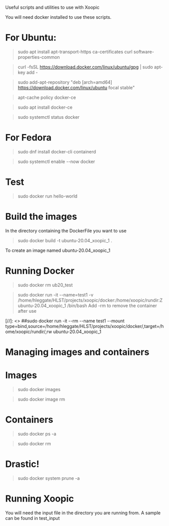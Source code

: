 Useful scripts and utilities to use with Xoopic

You will need docker installed to use these scripts.

# For Ubuntu:
> sudo apt install apt-transport-https ca-certificates curl software-properties-common

> curl -fsSL https://download.docker.com/linux/ubuntu/gpg | sudo apt-key add -

> sudo add-apt-repository "deb [arch=amd64] https://download.docker.com/linux/ubuntu focal stable"

> apt-cache policy docker-ce

> sudo apt install docker-ce

> sudo systemctl status docker

# For Fedora
> sudo dnf install docker-cli containerd

> sudo systemctl enable --now docker

# Test
> sudo docker run hello-world

# Build the images
In the directory containing the DockerFile you want to use

> sudo docker build -t ubuntu-20.04_xoopic_1 .

To create an image named ubuntu-20.04_xoopic_1

# Running Docker
> sudo docker rm ub20_test

> sudo docker run -it --name=test1 -v /home/hleggate/HLST/projects/xoopic/docker:/home/xoopic/rundir:Z ubuntu-20.04_xoopic_1 /bin/bash
Add -rm to remove the container after use

[//]: <> ##sudo docker run -it --rm --name test1 --mount type=bind,source=/home/hleggate/HLST/projects/xoopic/docker/,target=/home/xoopic/rundir/,rw ubuntu-20.04_xoopic_1

# Managing images and containers
# Images
> sudo docker images

> sudo docker image rm <name>

# Containers
>sudo docker ps -a

>sudo docker rm <name>

# Drastic!
>sudo docker system prune -a

# Running Xoopic
You will need the input file in the directory you are running from. A sample can be found in test_input


